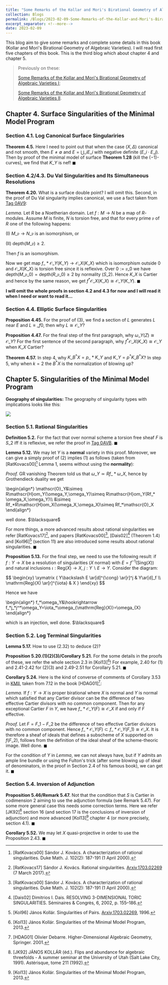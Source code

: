 ```yaml
---
title: "Some Remarks of the Kollar and Mori's Birational Geometry of Algebraic Varieties III (The End)"
collection: Blogs
permalink: /Blogs/2023-02-09-Some-Remarks-of-the-Kollar-and-Mori's-Birational-Geometry-of-Algebraic-Varieties-III-(The-End)
excerpt_separator: <!--more-->
date: 2023-02-09
---
```

This blog aim to give some remarks and complete some details in this book (Kollar and Mori's Birational Geometry of Algebraic Varieties). I will read first five chapters of this book. This is the third blog which about chapter 4 and chapter 5.
<!--more-->

> Previously on these:
>
> [Some Remarks of the Kollar and Mori's Birational Geometry of Algebraic Varieties I](https://dvlxlwz.github.io/MyBlogs/2023/01/10/Some-Remarks-of-the-Kollar-and-Mori's-Birational-Geometry-of-Algebraic-Varieties-I/);
> 
> [Some Remarks of the Kollar and Mori's Birational Geometry of Algebraic Varieties II](https://dvlxlwz.github.io/MyBlogs/2023/01/18/Some-Remarks-of-the-Kollar-and-Mori's-Birational-Geometry-of-Algebraic-Varieties-II/).

## Chapter 4. Surface Singularities of the Minimal Model Program
### Section 4.1. Log Canonical Surface Singulariries
**Theorem 4.5.** Here I need to point out that when the case $(X,\Delta)$ canonical and not smooth, then $E\neq\emptyset$ and $E=\bigcup\_i E\_i$ with negative definite $(E\_i\cdot E\_j)$. Then by proof of the minimal model of surface **Theorem 1.28** (kill the $(-1)$-curves), we find that $K\_Y$ is nef! $\blacksquare$

### Section 4.2/4.3. Du Val Singularities and Its Simultaneous Resolutions
**Theorem 4.20.** What is a surface double point? I will omit this. Second, in the proof of Du Val singularity implies canonical, we use a fact taken from [Tag 0AV9](https://stacks.math.columbia.edu/tag/0AV9):

*Lemma.* Let $R$ be a Noetherian domain. Let $f:M\to N$ be a map of $R$-modules. Assume $M$ is finite, $N$ is torsion free, and that for every prime $\mathfrak{p}$ of $R$ one of the following happens:

(I) $M\_{\mathfrak{p}}\to N\_{\mathfrak{p}}$ is an isomorphism, or

(II) $\mathrm{depth}(M\_{\mathfrak{p}})\geq 2$.

Then $f$ is an isomorphism.

Now we get map $f\_* \mathscr{O}\_Y(K\_Y)\to \mathscr{O}\_X(K\_X)$ which is isomorphism outside $0$ and $\mathscr{O}\_X(K\_X)$ is torsion free since it is reflexive. Over $0:=\mathfrak{p}\_0$ we have $\mathrm{depth}(M\_{\mathfrak{p}\_0})=\mathrm{depth}(R\_{\mathfrak{p}\_0})\geq 2$ by normality ($S\_2$). Hence $K\_X$ is Cartier and hence by the same reason, we get $f^* \mathscr{O}\_X(K\_X)\cong \mathscr{O}\_Y(K\_Y)$. $\blacksquare$

**I will omit the whole proofs in  section 4.2 and 4.3 for now and I will read it when I need or want to read it...**

### Section 4.4. Elliptic Surface Singularities
**Proposition 4.45.** For the proof of (3), we find a section of $L$ generates $L$ near $E$ and $L\equiv\_f0$, then why $L\cong\mathscr{O}\_Y$?
  
**Proposition 4.47.** For the final step of the first paragraph, why $\omega\_Y(Z)\cong\mathscr{O}\_Y$? For the first sentence of the second paragraph, why $f^* \mathscr{O}\_X(K\_X)\cong\mathscr{O}\_Y$ when $K\_X$ Cartier?

**Theorem 4.57.** In step 4, why $K\_{B^* X}=p\_* K\_Y$ and $K\_{Y}=p^* K\_{B^* X}$? In step 5, why when $k=2$ the $B^* X$ is the normalization of blowing up?

## Chapter 5. Singularities of the Minimal Model Program
**Geography of singularities:** The geography of singularity types with implications looks like this:

![](/my_pics/2023-02-09-1.png)

### Section 5.1. Rational Singularities
**Definition 5.2.** For the fact that over normal scheme a torsion free sheaf $F$ is $S\_2$ iff it is reflexive, we refer the proof in [Tag 0AVB](https://stacks.math.columbia.edu/tag/0AVB). $\blacksquare$

**Lemma 5.12.** We may let $Y$ is a **normal** variety in this proof. Moreover, we can give a simply proof of (2) implies (1) as follows (taken from [RatKovacs00][^1] Lemma 1, seems without using the **normality**):

*Proof.* GR vanishing Theorem told us that $\omega\_Y\simeq Rf\_* \omega\_X$, hence by Grothendieck duality we get
<html>
<head>
  <meta charset="utf-8">
  <meta name="viewport" content="width=device-width">
  <script src="https://polyfill.io/v3/polyfill.min.js?features=es6"></script>
  <script id="MathJax-script" async
          src="https://cdn.jsdelivr.net/npm/mathjax@3/es5/tex-mml-chtml.js">
  </script>
</head>
<body>
<p>
\begin{align*}
\mathscr{O}_Y&\simeq R\mathscr{H}om_Y(\omega_Y,\omega_Y)\simeq R\mathscr{H}om_Y(Rf_* \omega_X,\omega_Y)\\
  &\simeq Rf_*R\mathscr{H}om_X(\omega_X,\omega_X)\simeq Rf_*\mathscr{O}_X
\end{align*}
</p>
</body>
</html>
well done. $\blacksquare$

For more things, a more advanced results about rational singularities we refer [RatKovacs17][^2], and papers [RatKovacs00][^1], [Dais02][^3] (Theorem 1.4) and [Kol96][^4] (section 11) are also introduced some results about rational singularities. $\blacksquare$

**Proposition 5.13.** For the final step, we need to use the following result: if $f:Y\to X$ be a resolution of singularities ($X$ normal) with $E=f^{-1}(\mathrm{Sing}(X))$ and natural inclusions $\iota: \mathrm{Reg}(X)\to X$, $j:Y\backslash E\to Y$. Consider the diagram:
<html>
<head>
  <meta charset="utf-8">
  <meta name="viewport" content="width=device-width">
  <script src="https://polyfill.io/v3/polyfill.min.js?features=es6"></script>
  <script id="MathJax-script" async
          src="https://cdn.jsdelivr.net/npm/mathjax@3/es5/tex-mml-chtml.js">
  </script>
</head>
<body>
<p>
$$
\begin{xy}
\xymatrix {
Y\backslash E \ar[d]^{\cong} \ar[r]^j & Y\ar[d]_f \\
\mathrm{Reg}(X) \ar[r]^{\iota} & X
}
\end{xy}
$$
</p>
</body>
</html>
Hence we have 

<html>
<head>
  <meta charset="utf-8">
  <meta name="viewport" content="width=device-width">
  <script src="https://polyfill.io/v3/polyfill.min.js?features=es6"></script>
  <script id="MathJax-script" async
          src="https://cdn.jsdelivr.net/npm/mathjax@3/es5/tex-mml-chtml.js">
  </script>
</head>
<body>
<p>
\begin{align*}
f_*\omega_Y&\hookrightarrow f_*j_*j^*\omega_Y=\iota_*\omega_{\mathrm{Reg}(X)}=\omega_{X}
\end{align*}
</p>
</body>
</html>
which is an injection, well done. $\blacksquare$

### Section 5.2. Log Terminal Singularities
**Lemma 5.17.** How to use (2.32) to deduce (2)?

**Proposition 5.20.(1)(2)(3)/Corollary 5.21.** For the some details in the proofs of these, we refer the whole section 2.3 in [Kol13][^5]! For example, 2.40 for (1) and 2.41-2.42 for (2)(3) and 2.49-2.51 for Corollary 5.21. $\blacksquare$

**Corollary 5.24.** Here is the kind of converse of comments of Corollary 3.53 in [KMII](https://dvlxlwz.github.io/2023/01/18/Some-Remarks-of-the-Kollar-and-Mori's-Birational-Geometry-of-Algebraic-Varieties-II/), taken from 7.12 in the book [HDAG01][^6]:

*Lemma.* If $f:Y\to X$ is proper birational where $X$ is normal and $Y$ is normal which satisfied that any Cartier divisor can be the difference of two effective Cartier divisors with no common component. Then for any exceptional Cartier $F$ in $Y$, we have $f\_* \mathscr{O}\_Y(F)\cong\mathscr{O}\_X$ if and only if $F$ effective.

*Proof.* Let $F=F\_1-F\_2$ be the difference of two effective Cartier divisors with no common component. Hence $f\_* \mathscr{O}\_Y(F)\subset f\_* \mathscr{O}\_Y(F\_1)\cong\mathscr{O}\_X$. It is therefore a sheaf of ideals that defines a subscheme of $X$ supported on $f(F\_2)$, follows from the definition of the ideal sheaf of the scheme-theoric image. Well done. $\blacksquare$

For the condition of $Y$ in *Lemma*, we can not always have, but if $Y$ admits an ample line bundle or using the Fulton's trick (after some blowing up of ideal of denominators, in the proof in Section 2.4 of his famous book), we can get it. $\blacksquare$

### Section 5.4. Inversion of Adjunction
**Proposition 5.46/Remark 5.47.** Not that the condition that $S$ is Cartier in codimension $2$ aiming to use the adjunction formula (see Remark 5.47). For some more general case this needs some correction terms. Here we refer [JK92][^7] section 16 (and section 17 is the conclusions of inversion of adjunction) and more advanced [Kol13][^5] chapter 4 (or more precisely, section 4.1). $\blacksquare$

**Corollary 5.52.** We may let $X$ quasi-projective in order to use the Proposition 2.43. $\blacksquare$

[^1]: [RatKovacs00] Sándor J. Kovács. A characterization of rational singularities. Duke Math. J. 102(2): 187-191 (1 April 2000).

[^2]: [RatKovacs17] Sándor J. Kovács. Rational singularities. [Arxiv,1703.02269](https://arxiv.org/pdf/1703.02269.pdf) (7 March 2017).

[^3]: [Dais02] Dimitrios I. Dais. RESOLVING 3-DIMENSIONAL TORIC SINGULARITIES. Séminaires & Congrès, 6, 2002, p. 155–186.

[^4]: [Kol96] János Kollár. Singularities of Pairs. [Arxiv,1703.02269](https://arxiv.org/pdf/alg-geom/9601026.pdf), 1996.

[^5]: [Kol13] János Kollár. Singularities of the Minimal Model Program, 2013.

[^6]: [HDAG01] Olivier Debarre. Higher-Dimensional Algebraic Geometry, Springer. 2001.

[^7]: [JK92] JÁNOS KOLLÁR (éd.). Flips and abundance for algebraic threefolds - A summer seminar at the University of Utah (Salt Lake City, 1991). Astérisque, tome 211 (1992).
